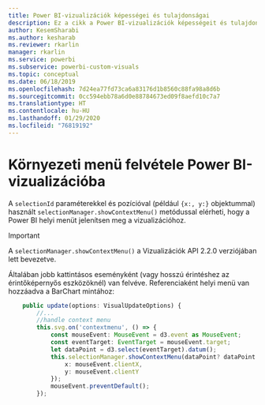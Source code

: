 ```yaml
---
title: Power BI-vizualizációk képességei és tulajdonságai
description: Ez a cikk a Power BI-vizualizációk képességeit és tulajdonságait ismerteti.
author: KesemSharabi
ms.author: kesharab
ms.reviewer: rkarlin
manager: rkarlin
ms.service: powerbi
ms.subservice: powerbi-custom-visuals
ms.topic: conceptual
ms.date: 06/18/2019
ms.openlocfilehash: 7d24ea77fd73ca6a83176d1b8560c88fa98a8d6b
ms.sourcegitcommit: 0cc594ebb78a6d0e88784673ed09f8aefd10c7a7
ms.translationtype: HT
ms.contentlocale: hu-HU
ms.lasthandoff: 01/29/2020
ms.locfileid: "76819192"
---
```

# <a name="add-context-menu-to-power-bi-visual"></a>Környezeti menü felvétele Power BI-vizualizációba

A `selectionId` paraméterekkel és pozícióval (például `{x:, y:}` objektummal) használt `selectionManager.showContextMenu()` metódussal elérheti, hogy a Power BI helyi menüt jelenítsen meg a vizualizációhoz.

> [!IMPORTANT]
> A `selectionManager.showContextMenu()` a Vizualizációk API 2.2.0 verziójában lett bevezetve.

Általában jobb kattintásos eseményként (vagy hosszú érintéshez az érintőképernyős eszközöknél) van felvéve. Referenciaként helyi menü van hozzáadva a BarChart mintához:

```typescript
    public update(options: VisualUpdateOptions) {
        //...
        //handle context menu
        this.svg.on('contextmenu', () => {
            const mouseEvent: MouseEvent = d3.event as MouseEvent;
            const eventTarget: EventTarget = mouseEvent.target;
            let dataPoint = d3.select(eventTarget).datum();
            this.selectionManager.showContextMenu(dataPoint? dataPoint.selectionId : {}, {
                x: mouseEvent.clientX,
                y: mouseEvent.clientY
            });
            mouseEvent.preventDefault();
        });
```
